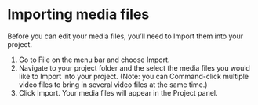 # Importing media files

Before you can edit your media files, you’ll need to Import them into your project.

1. Go to File on the menu bar and choose Import. 
2. Navigate to your project folder and the select the media files you would like to Import into your project. \(Note: you can Command-click multiple video files to bring in several video files at the same time.\)
3. Click Import. Your media files will appear in the Project panel.

